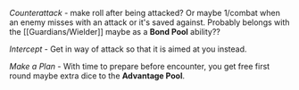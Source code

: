 *Counterattack* - make roll after being attacked? Or maybe 1/combat when an enemy misses with an attack or it's saved against. Probably belongs with the [[Guardians/Wielder]] maybe as a **Bond Pool** ability??

*Intercept* - Get in way of attack so that it is aimed at you instead.

*Make a Plan* - With time to prepare before encounter, you get free first round maybe extra dice to the **Advantage Pool**. 

